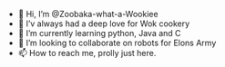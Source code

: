 - 👋 Hi, I’m @Zoobaka-what-a-Wookiee
- 👀 I’v always had a deep love for Wok cookery
- 🌱 I’m currently learning python, Java and C
- 💞️ I’m looking to collaborate on robots for Elons Army
- 📫 How to reach me, prolly just here.

<!---
Zoobaka-what-a-Wookiee/Zoobaka-what-a-Wookiee is a ✨ special ✨ repository because its `README.md` (this file) appears on your GitHub profile.
You can click the Preview link to take a look at your changes.
--->
